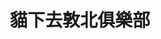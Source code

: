 ---
title: "貓下去敦北俱樂部"
description: "貓下去敦北俱樂部"
layout: shop
keywords:
  - 美食競賽
  - 台灣美食
  - 美食精選
datePublished: "2025-06-30"
dateModified: "2025-07-03"
city: "台北市"
district: "松山區"
address: "台北市松山區敦化北路218號"
phone: "0227177596"
geo: "25.058454039975512, 121.54873724676541"
google_map: "https://maps.app.goo.gl/PWqVCnArLbKX7ofm8"
footinder: "https://footinder.com.tw/%E5%8F%B0%E5%8C%97%E5%B8%82%E6%9D%BE%E5%B1%B1%E5%8D%80/8611/"
official: "https://linktr.ee/meowvelousinc"
award:
  - name: "500盤"
    year: "2024"
    entries:
      - dishes:
          - "鹹水雞沙拉"
          - "紅燒牛筋乾拌麵"
          - "冠軍薯條"

---